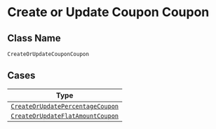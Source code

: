 
# Create or Update Coupon Coupon

## Class Name

`CreateOrUpdateCouponCoupon`

## Cases

| Type |
|  --- |
| [`CreateOrUpdatePercentageCoupon`](../../../doc/models/create-or-update-percentage-coupon.md) |
| [`CreateOrUpdateFlatAmountCoupon`](../../../doc/models/create-or-update-flat-amount-coupon.md) |

